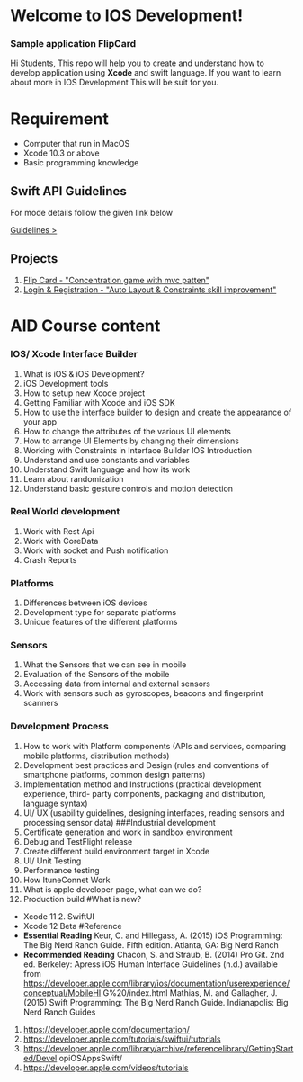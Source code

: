 
# Welcome to IOS Development!
### Sample application FlipCard

Hi Students, This repo will help you to create and understand how to develop application using **Xcode** and swift language. If you want to learn about more in IOS Development This will be suit for you.


# Requirement

- Computer that run in MacOS
- Xcode 10.3 or above
- Basic programming knowledge

## Swift API Guidelines

For mode details follow the given link below

[Guidelines >](https://swift.org/documentation/api-design-guidelines/)

## Projects

 1. [Flip Card - "Concentration game with mvc patten"](https://github.com/thuyiya/Advanced_IOS_Development/tree/master/01_Proj_FlipCard)
 2. [Login & Registration - "Auto Layout & Constraints skill improvement"](https://github.com/thuyiya/Advanced_IOS_Development/tree/master/02_Proj_AuthScreen)


# AID Course content
 
### IOS/ Xcode Interface Builder
1. What is iOS & iOS Development?
2. iOS Development tools
3. How to setup new Xcode project
4. Getting Familiar with Xcode and iOS SDK
5. How to use the interface builder to design and create the appearance of your app
6. How to change the attributes of the various UI elements
7. How to arrange UI Elements by changing their dimensions
8. Working with Constraints in Interface Builder
IOS Introduction
1. Understand and use constants and variables
2. Understand Swift language and how its work
3. Learn about randomization
4. Understand basic gesture controls and motion detection
### Real World development
1. Work with Rest Api
2. Work with CoreData
3. Work with socket and Push notification
4. Crash Reports
### Platforms
1. Differences between iOS devices
2. Development type for separate platforms
3. Unique features of the different platforms
### Sensors
1. What the Sensors that we can see in mobile
2. Evaluation of the Sensors of the mobile
3. Accessing data from internal and external sensors
4. Work with sensors such as gyroscopes, beacons and fingerprint scanners
### Development Process
1. How to work with Platform components (APIs and services, comparing mobile platforms, distribution methods)
2. Development best practices and Design (rules and conventions of smartphone platforms, common design patterns)
3. Implementation method and Instructions (practical development experience, third- party components, packaging and distribution, language syntax)
4. UI/ UX (usability guidelines, designing interfaces, reading sensors and processing sensor data)
###Industrial development
1. Certificate generation and work in sandbox environment
2. Debug and TestFlight release
3. Create different build environment target in Xcode
4. UI/ Unit Testing
5. Performance testing
6. How ItuneConnet Work
7. What is apple developer page, what can we do?
8. Production build
#What is new?
- Xcode 11 2. SwiftUI
- Xcode 12 Beta
#Reference
- **Essential Reading**
  Keur, C. and Hillegass, A. (2015) iOS Programming: The Big Nerd Ranch Guide. Fifth edition. Atlanta, GA: Big Nerd Ranch
- **Recommended Reading**
Chacon, S. and Straub, B. (2014) Pro Git. 2nd ed. Berkeley: Apress
iOS Human Interface Guidelines (n.d.) available from
https://developer.apple.com/library/ios/documentation/userexperience/conceptual/MobileHI G%20/index.html
Mathias, M. and Gallagher, J. (2015) Swift Programming: The Big Nerd Ranch Guide. Indianapolis: Big Nerd Ranch Guides
1. https://developer.apple.com/documentation/
2. https://developer.apple.com/tutorials/swiftui/tutorials
3. https://developer.apple.com/library/archive/referencelibrary/GettingStarted/Devel
opiOSAppsSwift/
4. https://developer.apple.com/videos/tutorials